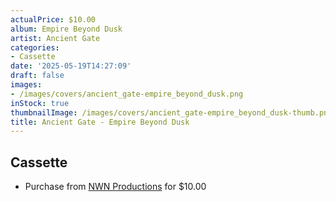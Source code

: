 ```yaml
---
actualPrice: $10.00
album: Empire Beyond Dusk
artist: Ancient Gate
categories:
- Cassette
date: '2025-05-19T14:27:09'
draft: false
images:
- /images/covers/ancient_gate-empire_beyond_dusk.png
inStock: true
thumbnailImage: /images/covers/ancient_gate-empire_beyond_dusk-thumb.png
title: Ancient Gate - Empire Beyond Dusk
---
```


## Cassette
* Purchase from [NWN Productions](http://shop.nwnprod.com/index.php?route=product/product&path=73&product_id=61496&sort=pd.name&order=ASC) for $10.00

